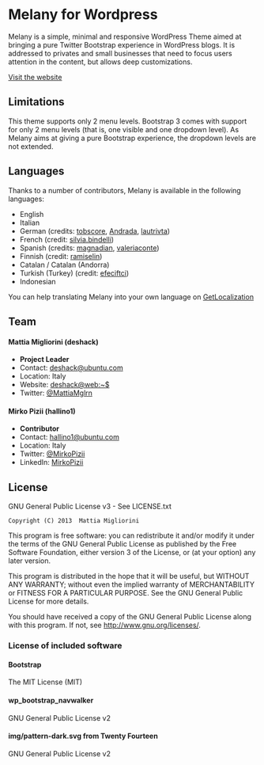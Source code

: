 Melany for Wordpress
====================

Melany is a simple, minimal and responsive WordPress Theme aimed at bringing a pure Twitter Bootstrap experience in WordPress blogs.
It is addressed to privates and small businesses that need to focus users attention in the content, but allows deep customizations.

[Visit the website](http://melany.deshack.net)


Limitations
-----------

This theme supports only 2 menu levels.
Bootstrap 3 comes with support for only 2 menu levels (that is, one visible and one dropdown level).
As Melany aims at giving a pure Bootstrap experience, the dropdown levels are not extended.

Languages
---------

Thanks to a number of contributors, Melany is available in the following languages:

* English
* Italian
* German (credits: [tobscore](http://www.getlocalization.com/profile/?username=tobscore), [Andrada](http://www.getlocalization.com/profile/?username=Andrada), [lautrivta](http://www.getlocalization.com/profile/?username=lautrivta))
* French (credit: [silvia.bindelli](http://www.getlocalization.com/profile/?username=silvia.bindelli))
* Spanish (credits: [magnadian](http://www.getlocalization.com/profile/?username=magnadian), [valeriaconte](http://www.getlocalization.com/profile/?username=valeriaconte))
* Finnish (credit: [ramiselin](http://www.getlocalization.com/profile/?username=ramiselin))
* Catalan / Catalan (Andorra)
* Turkish (Turkey) (credit: [efeciftci](http://www.getlocalization.com/profile/?username=efeciftci))
* Indonesian

You can help translating Melany into your own language on [GetLocalization](http://www.getlocalization.com/melany/)

Team
----

#### Mattia Migliorini (deshack)

- **Project Leader**
- Contact: deshack@ubuntu.com
- Location: Italy
- Website: [deshack@web:~$](http://www.deshack.net)
- Twitter: [@MattiaMglrn](https://twitter.com/MattiaMglrn)
 
#### Mirko Pizii (hallino1)

- **Contributor**
- Contact: hallino1@ubuntu.com
- Location: Italy
- Twitter: [@MirkoPizii](https://twitter.com/MirkoPizii)
- LinkedIn: [MirkoPizii](http://www.linkedin.com/in/MirkoPizii)


License
-------

GNU General Public License v3 - See LICENSE.txt

    Copyright (C) 2013  Mattia Migliorini

This program is free software: you can redistribute it and/or modify
it under the terms of the GNU General Public License as published by
the Free Software Foundation, either version 3 of the License, or
(at your option) any later version.

This program is distributed in the hope that it will be useful,
but WITHOUT ANY WARRANTY; without even the implied warranty of
MERCHANTABILITY or FITNESS FOR A PARTICULAR PURPOSE.  See the
GNU General Public License for more details.

You should have received a copy of the GNU General Public License
along with this program.  If not, see <http://www.gnu.org/licenses/>.


### License of included software

#### Bootstrap

The MIT License (MIT)

#### wp_bootstrap_navwalker

GNU General Public License v2

#### img/pattern-dark.svg from Twenty Fourteen

GNU General Public License v2